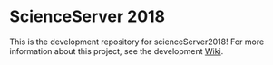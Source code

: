# ScienceServer 2018 

This is the development repository for scienceServer2018!  For more information about this project, see the development [Wiki](https://github.com/ZackvM/ss-dev-masterrecord/wiki).
